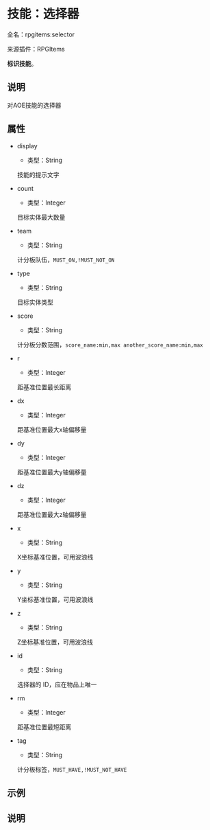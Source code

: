 # 技能：选择器

<!-- 本文件是通过游戏内 `/rpgitem gen-wiki` 命令生成的。 -->
<!-- 请只在对应的 "beginCustomXXXX" 与 "endCustomXXXX" 间编辑。  -->
<!-- 如果您想修改技能或其属性的描述， -->
<!-- 请修改 "resources/lang/zh_CN.yml" 中对应的项。 -->

全名：rpgitems:selector

来源插件：RPGItems

**标识技能**。

<!-- beginCustomHeader -->
<!-- endCustomHeader -->

## 说明

对AOE技能的选择器
<!-- beginCustomDescription -->
<!-- endCustomDescription -->

## 属性

* display

  * 类型：String

  技能的提示文字

* count

  * 类型：Integer

  目标实体最大数量

* team

  * 类型：String

  计分板队伍，`MUST_ON,!MUST_NOT_ON`

* type

  * 类型：String

  目标实体类型

* score

  * 类型：String

  计分板分数范围，`score_name:min,max another_score_name:min,max`

* r

  * 类型：Integer

  距基准位置最长距离

* dx

  * 类型：Integer

  距基准位置最大x轴偏移量

* dy

  * 类型：Integer

  距基准位置最大y轴偏移量

* dz

  * 类型：Integer

  距基准位置最大z轴偏移量

* x

  * 类型：String

  X坐标基准位置，可用波浪线

* y

  * 类型：String

  Y坐标基准位置，可用波浪线

* z

  * 类型：String

  Z坐标基准位置，可用波浪线

* id

  * 类型：String

  选择器的 ID，应在物品上唯一

* rm

  * 类型：Integer

  距基准位置最短距离

* tag

  * 类型：String

  计分板标签，`MUST_HAVE,!MUST_NOT_HAVE`


<!-- beginCustomProperties -->
<!-- endCustomProperties -->

## 示例

<!-- beginCustomExample -->
<!-- endCustomExample -->

## 说明

<!-- beginCustomNote -->
<!-- endCustomNote -->